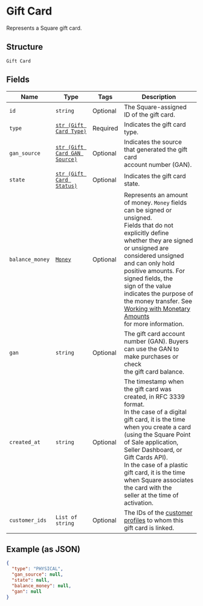 
# Gift Card

Represents a Square gift card.

## Structure

`Gift Card`

## Fields

| Name | Type | Tags | Description |
|  --- | --- | --- | --- |
| `id` | `string` | Optional | The Square-assigned ID of the gift card. |
| `type` | [`str (Gift Card Type)`](../../doc/models/gift-card-type.md) | Required | Indicates the gift card type. |
| `gan_source` | [`str (Gift Card GAN Source)`](../../doc/models/gift-card-gan-source.md) | Optional | Indicates the source that generated the gift card<br>account number (GAN). |
| `state` | [`str (Gift Card Status)`](../../doc/models/gift-card-status.md) | Optional | Indicates the gift card state. |
| `balance_money` | [`Money`](../../doc/models/money.md) | Optional | Represents an amount of money. `Money` fields can be signed or unsigned.<br>Fields that do not explicitly define whether they are signed or unsigned are<br>considered unsigned and can only hold positive amounts. For signed fields, the<br>sign of the value indicates the purpose of the money transfer. See<br>[Working with Monetary Amounts](https://developer.squareup.com/docs/build-basics/working-with-monetary-amounts)<br>for more information. |
| `gan` | `string` | Optional | The gift card account number (GAN). Buyers can use the GAN to make purchases or check<br>the gift card balance. |
| `created_at` | `string` | Optional | The timestamp when the gift card was created, in RFC 3339 format.<br>In the case of a digital gift card, it is the time when you create a card<br>(using the Square Point of Sale application, Seller Dashboard, or Gift Cards API).  <br>In the case of a plastic gift card, it is the time when Square associates the card with the<br>seller at the time of activation. |
| `customer_ids` | `List of string` | Optional | The IDs of the [customer profiles](../../doc/models/customer.md) to whom this gift card is linked. |

## Example (as JSON)

```json
{
  "type": "PHYSICAL",
  "gan_source": null,
  "state": null,
  "balance_money": null,
  "gan": null
}
```

